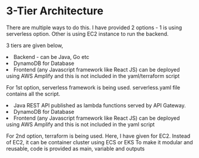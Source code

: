 # 3-Tier Architecture

There are multiple ways to do this. I have provided 2 options - 1 is using serverless option. Other is using EC2 instance to run the backend.

3 tiers are given below,
<li>Backend - can be Java, Go etc</li>
<li>DynamoDB for Database</li>
<li>Frontend (any Javascript framework like React JS) can be deployed using AWS Amplify and this is not included in the yaml/terraform script</li>


For 1st option, serverless framework is being used. serverless.yaml file contains all the script.
<li>Java REST API published as lambda functions served by API Gateway.</li>
<li>DynamoDB for Database</li>
<li>Frontend (any Javascript framework like React JS) can be deployed using AWS Amplify and this is not included in the yaml script</li>


For 2nd option, terraform is being used. Here, I have given for EC2. Instead of EC2, it can be container cluster using ECS or EKS
To make it modular and reusable, code is provided as main, variable and outputs

